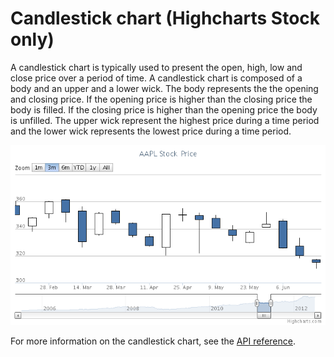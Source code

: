 Candlestick chart (Highcharts Stock only)
================

A candlestick chart is typically used to present the open, high, low and close price over a period of time. A candlestick chart is composed of a body and an upper and a lower wick. The body represents the the opening and closing price. If the opening price is higher than the closing price the body is filled. If the closing price is higher than the opening price the body is unfilled. The upper wick represent the highest price during a time period and the lower wick represents the lowest price during a time period.

![candlestick.png](candlestick.png)

For more information on the candlestick chart, see the [API reference](https://api.highcharts.com/highstock/plotOptions.candlestick).
